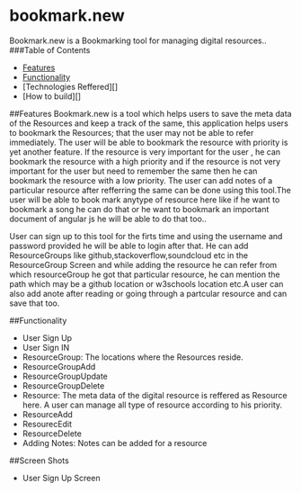 bookmark.new
============

Bookmark.new is a Bookmarking tool for managing digital resources.. 
###Table of Contents  
* [Features][]
* [Functionality][]
* [Technologies Reffered][]
* [How to build][]

##<a name="Features"></a>Features
Bookmark.new is a tool which helps users to save the meta data of the Resources and keep a track of the same, this application helps users to bookmark the Resources; that the user may not be able to  refer immediately. The user will be able to bookmark the resource with priority is yet another feature. If the resource is very important for the user , he can bookmark the resource with a high priority and if the resource is not very important for the user but need to remember the same then he can bookmark the resource with a low priority. The user can add notes of a particular resource after refferring the same can be done using this tool.The user will be able to book mark anytype of resource here like if he want to bookmark a song he can do that or he want to bookmark an important document of angular js he will be able to do that too..

User can sign up to this tool for the firts time and using the username and password provided he will be able to login after that. He can add ResourceGroups like github,stackoverflow,soundcloud etc in the ResourceGroup Screen and while adding the resource he can refer from which resourceGroup he got that particular resource, he can mention the path which may be a github location or w3schools location etc.A user can also  add anote after reading or going through a partcular resource  and can save that too.

##<a name="Functionality"></a>Functionality
* User Sign Up
* User Sign IN
* ResourceGroup: The locations where the Resources reside.
* ResourceGroupAdd
* ResourceGroupUpdate
* ResourceGroupDelete
* Resource: The meta data of the digital resource is reffered as Resource here. A user can manage all type of resource according to his priority.
* ResourceAdd
* ResourecEdit
* ResourceDelete
* Adding Notes: Notes can be added for a resource

##Screen Shots
* User Sign Up Screen







[Features]: #Features
[Functionality]: #Functionality

